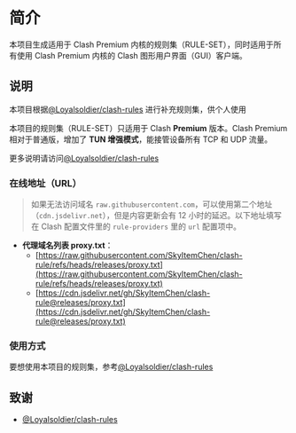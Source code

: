 # 简介
本项目生成适用于 Clash Premium 内核的规则集（RULE-SET），同时适用于所有使用 Clash Premium 内核的 Clash 图形用户界面（GUI）客户端。

## 说明
本项目根据[@Loyalsoldier/clash-rules](https://github.com/Loyalsoldier/clash-rules) 进行补充规则集，供个人使用

本项目的规则集（RULE-SET）只适用于 Clash **Premium** 版本。Clash Premium 相对于普通版，增加了 **TUN 增强模式**，能接管设备所有 TCP 和 UDP 流量。

更多说明请访问[@Loyalsoldier/clash-rules](https://github.com/Loyalsoldier/clash-rules)

### 在线地址（URL）

> 如果无法访问域名 `raw.githubusercontent.com`，可以使用第二个地址（`cdn.jsdelivr.net`），但是内容更新会有 12 小时的延迟。以下地址填写在 Clash 配置文件里的 `rule-providers` 里的 `url` 配置项中。

- **代理域名列表 proxy.txt**：
  - [https://raw.githubusercontent.com/SkyItemChen/clash-rule/refs/heads/releases/proxy.txt](https://raw.githubusercontent.com/SkyItemChen/clash-rule/refs/heads/releases/proxy.txt)
  - [https://cdn.jsdelivr.net/gh/SkyItemChen/clash-rule@releases/proxy.txt](https://cdn.jsdelivr.net/gh/SkyItemChen/clash-rule@releases/proxy.txt)

### 使用方式

要想使用本项目的规则集，参考[@Loyalsoldier/clash-rules](https://github.com/Loyalsoldier/clash-rules)

## 致谢

- [@Loyalsoldier/clash-rules](https://github.com/Loyalsoldier/clash-rules)
